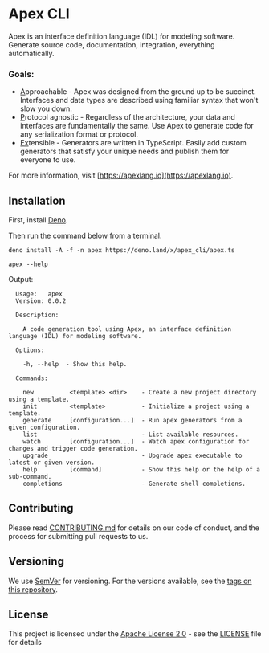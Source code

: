# Apex CLI

Apex is an interface definition language (IDL) for modeling software. Generate source code, documentation, integration, everything automatically.

### Goals:

- <ins>A</ins>pproachable - Apex was designed from the ground up to be succinct. Interfaces and data types are described using familiar syntax that won't slow you down.
- <ins>P</ins>rotocol agnostic - Regardless of the architecture, your data and interfaces are fundamentally the same. Use Apex to generate code for any serialization format or protocol.
- <ins>Ex</ins>tensible - Generators are written in TypeScript. Easily add custom generators that satisfy your unique needs and publish them for everyone to use.

For more information, visit [https://apexlang.io](https://apexlang.io).

## Installation

First, install [Deno](https://github.com/denoland/deno_install).

Then run the command below from a terminal.

```
deno install -A -f -n apex https://deno.land/x/apex_cli/apex.ts
```

```shell
apex --help
```

Output:

```
  Usage:   apex
  Version: 0.0.2

  Description:

    A code generation tool using Apex, an interface definition language (IDL) for modeling software.

  Options:

    -h, --help  - Show this help.

  Commands:

    new          <template> <dir>    - Create a new project directory using a template.
    init         <template>          - Initialize a project using a template.
    generate     [configuration...]  - Run apex generators from a given configuration.
    list                             - List available resources.
    watch        [configuration...]  - Watch apex configuration for changes and trigger code generation.
    upgrade                          - Upgrade apex executable to latest or given version.
    help         [command]           - Show this help or the help of a sub-command.
    completions                      - Generate shell completions.
```

## Contributing

Please read [CONTRIBUTING.md](https://github.com/apexlang/apex/blob/main/CONTRIBUTING.md) for details on our code of conduct, and the process for submitting pull requests to us.

## Versioning

We use [SemVer](http://semver.org/) for versioning. For the versions available, see the [tags on this repository](https://github.com/apexlang/apex/tags).

## License

This project is licensed under the [Apache License 2.0](https://choosealicense.com/licenses/apache-2.0/) - see the [LICENSE](LICENSE) file for details
